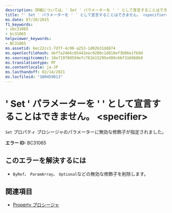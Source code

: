 ```yaml
---
description: 詳細については、' Set ' パラメーターを ' ' として宣言することはできません。 <specifier>
title: "' Set ' パラメーターを ' ' として宣言することはできません。 <specifier>"
ms.date: 07/20/2015
f1_keywords:
- vbc31065
- bc31065
helpviewer_keywords:
- BC31065
ms.assetid: 6ec22cc1-7d77-4c98-a253-1d02631dd874
ms.openlocfilehash: deffa2466c05442eec9280c1d810ef3b06e1fb9d
ms.sourcegitcommit: 10e719780594efc781b15295e499c66f316068b8
ms.translationtype: MT
ms.contentlocale: ja-JP
ms.lasthandoff: 02/14/2021
ms.locfileid: "100459813"
---
```

# <a name="set-parameter-cannot-be-declared-specifier"></a>' Set ' パラメーターを ' ' として宣言することはできません。 \<specifier>

`Set` プロパティ プロシージャのパラメーターに無効な修飾子が指定されました。  
  
 **エラー ID:** BC31065  
  
## <a name="to-correct-this-error"></a>このエラーを解決するには  
  
- `ByRef`、 `ParamArray`、 `Optional`などの無効な修飾子を削除します。  
  
## <a name="see-also"></a>関連項目

- [Property プロシージャ](../programming-guide/language-features/procedures/property-procedures.md)
